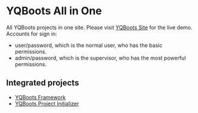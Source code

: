 # YQBoots All in One
All YQBoots projects in one site. Please visit [YQBoots Site](http://www.yqboots.com) for the live demo.
Accounts for sign in:
* user/password, which is the normal user, who has the basic permissions.
* admin/password, which is the supervisor, who has the most powerful permissions.

## Integrated projects
* [YQBoots Framework](https://github.com/zhanhongbo1112/yqboots-framework)
* [YQBoots Project Initializer](https://github.com/zhanhongbo1112/yqboots-project-initializer)
